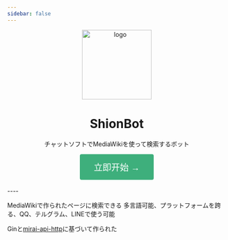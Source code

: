 ```yaml
---
sidebar: false
---
```

<style>
.button-go {
   background-color: #3eaf7c;
   border: none;
   color: white;
   padding: 15px 32px;
   text-align: center;
   text-decoration: none;
   display: inline-block;
   font-size: 20px;
   border-radius: 4px;
   cursor:pointer;
}
</style>
<div align="center">
   <img width="160" :src="$withBase('/img/logo.png')" alt="logo">
   <h1>ShionBot</h1>
   <p>チャットソフトでMediaWikiを使って検索するボット</p>
   <a href="How-to-ues/Start.html">
      <button class="button-go">立即开始 →</button>
   </a>
</div>
<br>
----
<br>

MediaWikiで作られたページに検索できる 多言語可能、プラットフォームを跨る、QQ、テルグラム、LINEで使う可能

Ginと[mirai-api-http](https://github.com/project-mirai/mirai-api-http)に基づいて作られた